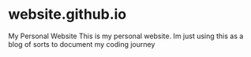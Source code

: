 # website.github.io
My Personal Website
This is my personal website. Im just using this as a blog of sorts to document my coding journey 
